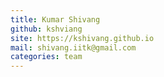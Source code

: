 ```yaml
---
title: Kumar Shivang
github: kshviang
site: https://kshivang.github.io
mail: shivang.iitk@gmail.com
categories: team
---
```

